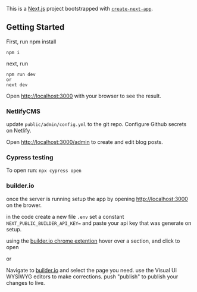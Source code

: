 This is a [Next.js](https://nextjs.org/) project bootstrapped with [`create-next-app`](https://github.com/vercel/next.js/tree/canary/packages/create-next-app).

## Getting Started

First, run npm install

```
npm i
```

next, run
```
npm run dev 
or
next dev
```

Open [http://localhost:3000](http://localhost:3000) with your browser to see the result.




### NetlifyCMS
update `public/admin/config.yml` to the git repo.
Configure Github secrets on Netlify.


Open [http://localhost:3000/admin](http://localhost:3000/admin) to create and edit blog posts.


### Cypress testing

To open run: 
`
npx cypress open
`


### builder.io
once the server is running
setup the app by opening [http://localhost:3000](http://localhost:3000) on the brower.

in the code create a new file `.env`
set a constant `NEXT_PUBLIC_BUILDER_API_KEY=` and paste your api key that was generate on setup.


 





using the [builder.io chrome extention](https://chrome.google.com/webstore/detail/builderio/cfldfgibklhmjhnkfighkbafbkbfcmij) hover over a section, and click to open

or 

Navigate to [builder.io](https://builder.io/content) and select the page you need. use the Visual Ui WYSIWYG editors to make corrections.
push "publish" to publish your changes to live. 


